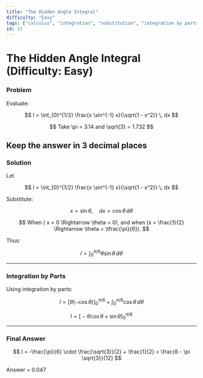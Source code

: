 ```yaml
---
title: "The Hidden Angle Integral"
difficulty: "Easy"
tags: ["calculus", "integration", "substitution", "integration by parts"]
id: 11
---
```


# The Hidden Angle Integral (Difficulty: Easy)

### Problem  
Evaluate:

$$
I = \int_{0}^{1/2} \frac{x \sin^{-1} x}{\sqrt{1 - x^2}} \, dx
$$

$$
Take \pi = 3.14 and \sqrt{3} = 1.732
$$

Keep the answer in 3 decimal places
---

### Solution  

Let  

$$
I = \int_{0}^{1/2} \frac{x \sin^{-1} x}{\sqrt{1 - x^2}} \, dx
$$  

Substitute:  

$$
x = \sin \theta, \quad dx = \cos \theta \, d\theta
$$  

$$
When ( x = 0 \Rightarrow \theta = 0),  
and when (x = \frac{1}{2} \Rightarrow \theta = \tfrac{\pi}{6}).  
$$

Thus:  

$$
I = \int_{0}^{\pi/6} \theta \sin \theta \, d\theta
$$

---

### Integration by Parts  

Using integration by parts:  

$$
I = \Big[ \theta(-\cos \theta) \Big]_{0}^{\pi/6} + \int_{0}^{\pi/6} \cos \theta \, d\theta
$$

$$
I = \Big[-\theta \cos \theta + \sin \theta \Big]_{0}^{\pi/6}
$$

---

### Final Answer  

$$
I = -\frac{\pi}{6} \cdot \frac{\sqrt{3}}{2} + \frac{1}{2}
= \frac{6 - \pi \sqrt{3}}{12}
$$

Answer = 0.047
